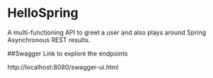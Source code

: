 # HelloSpring
A multi-functioning API to greet a user and also plays around Spring Asynchronous REST results.

##Swagger Link to explore the endpoints

http://localhost:8080/swagger-ui.html


